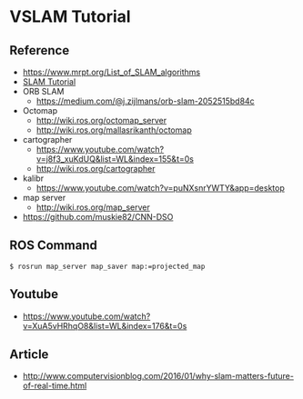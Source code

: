 # VSLAM Tutorial

## Reference
* https://www.mrpt.org/List_of_SLAM_algorithms
* [SLAM Tutorial](https://www.youtube.com/watch?v=3s3W3EOFBY4)
* ORB SLAM
    * https://medium.com/@j.zijlmans/orb-slam-2052515bd84c
* Octomap
    * http://wiki.ros.org/octomap_server
    * http://wiki.ros.org/mallasrikanth/octomap
* cartographer
   * https://www.youtube.com/watch?v=j8f3_xuKdUQ&list=WL&index=155&t=0s
   * http://wiki.ros.org/cartographer
* kalibr
   * https://www.youtube.com/watch?v=puNXsnrYWTY&app=desktop
* map server
   * http://wiki.ros.org/map_server
* https://github.com/muskie82/CNN-DSO

## ROS Command
```
$ rosrun map_server map_saver map:=projected_map
```


## Youtube
* https://www.youtube.com/watch?v=XuA5vHRhqO8&list=WL&index=176&t=0s

## Article
* http://www.computervisionblog.com/2016/01/why-slam-matters-future-of-real-time.html
